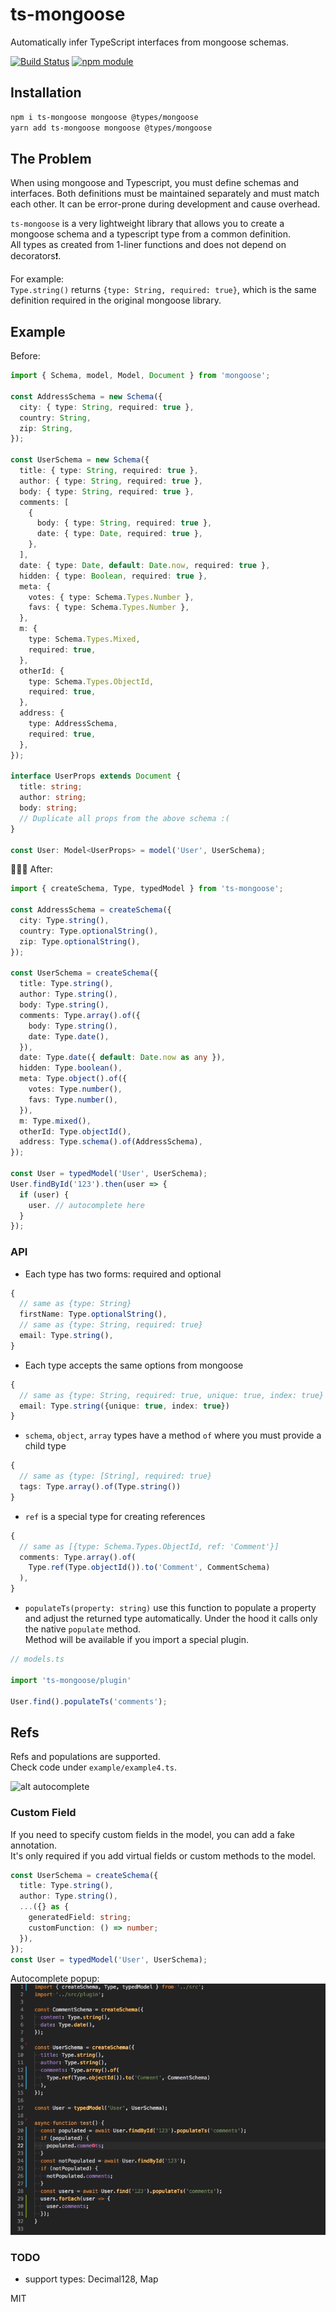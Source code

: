 # ts-mongoose

Automatically infer TypeScript interfaces from mongoose schemas.

[![Build Status](https://travis-ci.org/BetterCallSky/ts-mongoose.svg?branch=master)](https://travis-ci.org/BetterCallSky/ts-mongoose) [![npm module](https://badge.fury.io/js/ts-mongoose.svg)](https://www.npmjs.org/package/ts-mongoose)

## Installation

```bash
npm i ts-mongoose mongoose @types/mongoose
yarn add ts-mongoose mongoose @types/mongoose
```

## The Problem
When using mongoose and Typescript, you must define schemas and interfaces. Both definitions must be maintained separately and must match each other. It can be error-prone during development and cause overhead.  
  
`ts-mongoose` is a very lightweight library that allows you to create a mongoose schema and a typescript type from a common definition.  
All types as created from 1-liner functions and does not depend on decorators❗️.
  
For example:  
`Type.string()` returns `{type: String, required: true}`, which is the same definition required in the original mongoose library.

## Example

Before:

```ts
import { Schema, model, Model, Document } from 'mongoose';

const AddressSchema = new Schema({
  city: { type: String, required: true },
  country: String,
  zip: String,
});

const UserSchema = new Schema({
  title: { type: String, required: true },
  author: { type: String, required: true },
  body: { type: String, required: true },
  comments: [
    {
      body: { type: String, required: true },
      date: { type: Date, required: true },
    },
  ],
  date: { type: Date, default: Date.now, required: true },
  hidden: { type: Boolean, required: true },
  meta: {
    votes: { type: Schema.Types.Number },
    favs: { type: Schema.Types.Number },
  },
  m: {
    type: Schema.Types.Mixed,
    required: true,
  },
  otherId: {
    type: Schema.Types.ObjectId,
    required: true,
  },
  address: {
    type: AddressSchema,
    required: true,
  },
});

interface UserProps extends Document {
  title: string;
  author: string;
  body: string;
  // Duplicate all props from the above schema :(
}

const User: Model<UserProps> = model('User', UserSchema);

```

🎉🎉🎉 After:

```ts
import { createSchema, Type, typedModel } from 'ts-mongoose';

const AddressSchema = createSchema({
  city: Type.string(),
  country: Type.optionalString(),
  zip: Type.optionalString(),
});

const UserSchema = createSchema({
  title: Type.string(),
  author: Type.string(),
  body: Type.string(),
  comments: Type.array().of({
    body: Type.string(),
    date: Type.date(),
  }),
  date: Type.date({ default: Date.now as any }),
  hidden: Type.boolean(),
  meta: Type.object().of({
    votes: Type.number(),
    favs: Type.number(),
  }),
  m: Type.mixed(),
  otherId: Type.objectId(),
  address: Type.schema().of(AddressSchema),
});

const User = typedModel('User', UserSchema);
User.findById('123').then(user => {
  if (user) {
    user. // autocomplete here
  }
});
```


### API
- Each type has two forms: required and optional
```ts
{
  // same as {type: String}
  firstName: Type.optionalString(),
  // same as {type: String, required: true}
  email: Type.string(),
}
```
- Each type accepts the same options from mongoose
```ts
{
  // same as {type: String, required: true, unique: true, index: true}
  email: Type.string({unique: true, index: true})
}
```
- `schema`, `object`, `array` types have a method `of` where you must provide a child type
```ts
{
  // same as {type: [String], required: true}
  tags: Type.array().of(Type.string())
}
```
- `ref` is a special type for creating references
```ts
{
  // same as [{type: Schema.Types.ObjectId, ref: 'Comment'}]
  comments: Type.array().of(
    Type.ref(Type.objectId()).to('Comment', CommentSchema)
  ),
}
```
- `populateTs(property: string)` use this function to populate a property and adjust the returned type automatically. Under the hood it calls only the native `populate` method.  
Method will be available if you import a special plugin.
```ts
// models.ts

import 'ts-mongoose/plugin'

User.find().populateTs('comments');

```

## Refs
Refs and populations are supported.  
Check code under `example/example4.ts`.  


![alt autocomplete](.github/refs.png)


### Custom Field
If you need to specify custom fields in the model, you can add a fake annotation.  
It's only required if you add virtual fields or custom methods to the model.

```ts
const UserSchema = createSchema({
  title: Type.string(),
  author: Type.string(),
  ...({} as {
    generatedField: string;
    customFunction: () => number;
  }),
});
const User = typedModel('User', UserSchema);
```
Autocomplete popup:  
![alt autocomplete](.github/refs.gif)




### TODO
- support types: Decimal128, Map

MIT